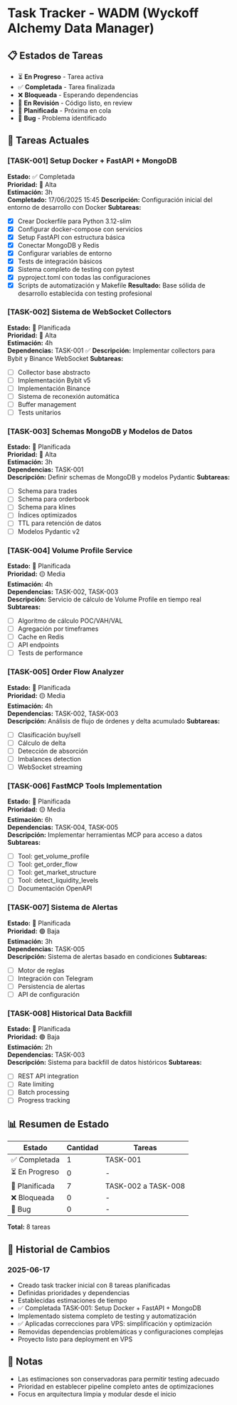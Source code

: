 # Task Tracker - WADM (Wyckoff Alchemy Data Manager)

## 📋 Estados de Tareas
- ⏳ **En Progreso** - Tarea activa
- ✅ **Completada** - Tarea finalizada
- ❌ **Bloqueada** - Esperando dependencias
- 🔄 **En Revisión** - Código listo, en review
- 📅 **Planificada** - Próxima en cola
- 🐛 **Bug** - Problema identificado

## 🎯 Tareas Actuales

### [TASK-001] Setup Docker + FastAPI + MongoDB
**Estado:** ✅ Completada  
**Prioridad:** 🔴 Alta  
**Estimación:** 3h  
**Completado:** 17/06/2025 15:45
**Descripción:** Configuración inicial del entorno de desarrollo con Docker
**Subtareas:**
- [x] Crear Dockerfile para Python 3.12-slim
- [x] Configurar docker-compose con servicios
- [x] Setup FastAPI con estructura básica
- [x] Conectar MongoDB y Redis
- [x] Configurar variables de entorno
- [x] Tests de integración básicos
- [x] Sistema completo de testing con pytest
- [x] pyproject.toml con todas las configuraciones
- [x] Scripts de automatización y Makefile
**Resultado:** Base sólida de desarrollo establecida con testing profesional

### [TASK-002] Sistema de WebSocket Collectors
**Estado:** 📅 Planificada  
**Prioridad:** 🔴 Alta  
**Estimación:** 4h  
**Dependencias:** TASK-001 ✅ 
**Descripción:** Implementar collectors para Bybit y Binance WebSocket
**Subtareas:**
- [ ] Collector base abstracto
- [ ] Implementación Bybit v5
- [ ] Implementación Binance
- [ ] Sistema de reconexión automática
- [ ] Buffer management
- [ ] Tests unitarios

### [TASK-003] Schemas MongoDB y Modelos de Datos
**Estado:** 📅 Planificada  
**Prioridad:** 🔴 Alta  
**Estimación:** 3h  
**Dependencias:** TASK-001  
**Descripción:** Definir schemas de MongoDB y modelos Pydantic
**Subtareas:**
- [ ] Schema para trades
- [ ] Schema para orderbook
- [ ] Schema para klines
- [ ] Índices optimizados
- [ ] TTL para retención de datos
- [ ] Modelos Pydantic v2

### [TASK-004] Volume Profile Service
**Estado:** 📅 Planificada  
**Prioridad:** 🟡 Media  
**Estimación:** 4h  
**Dependencias:** TASK-002, TASK-003  
**Descripción:** Servicio de cálculo de Volume Profile en tiempo real
**Subtareas:**
- [ ] Algoritmo de cálculo POC/VAH/VAL
- [ ] Agregación por timeframes
- [ ] Cache en Redis
- [ ] API endpoints
- [ ] Tests de performance

### [TASK-005] Order Flow Analyzer
**Estado:** 📅 Planificada  
**Prioridad:** 🟡 Media  
**Estimación:** 4h  
**Dependencias:** TASK-002, TASK-003  
**Descripción:** Análisis de flujo de órdenes y delta acumulado
**Subtareas:**
- [ ] Clasificación buy/sell
- [ ] Cálculo de delta
- [ ] Detección de absorción
- [ ] Imbalances detection
- [ ] WebSocket streaming

### [TASK-006] FastMCP Tools Implementation
**Estado:** 📅 Planificada  
**Prioridad:** 🟡 Media  
**Estimación:** 6h  
**Dependencias:** TASK-004, TASK-005  
**Descripción:** Implementar herramientas MCP para acceso a datos
**Subtareas:**
- [ ] Tool: get_volume_profile
- [ ] Tool: get_order_flow
- [ ] Tool: get_market_structure
- [ ] Tool: detect_liquidity_levels
- [ ] Documentación OpenAPI

### [TASK-007] Sistema de Alertas
**Estado:** 📅 Planificada  
**Prioridad:** 🟢 Baja  
**Estimación:** 3h  
**Dependencias:** TASK-005  
**Descripción:** Sistema de alertas basado en condiciones
**Subtareas:**
- [ ] Motor de reglas
- [ ] Integración con Telegram
- [ ] Persistencia de alertas
- [ ] API de configuración

### [TASK-008] Historical Data Backfill
**Estado:** 📅 Planificada  
**Prioridad:** 🟢 Baja  
**Estimación:** 2h  
**Dependencias:** TASK-003  
**Descripción:** Sistema para backfill de datos históricos
**Subtareas:**
- [ ] REST API integration
- [ ] Rate limiting
- [ ] Batch processing
- [ ] Progress tracking

## 📊 Resumen de Estado

| Estado | Cantidad | Tareas |
|--------|----------|--------|
| ✅ Completada | 1 | TASK-001 |
| ⏳ En Progreso | 0 | - |
| 📅 Planificada | 7 | TASK-002 a TASK-008 |
| ❌ Bloqueada | 0 | - |
| 🐛 Bug | 0 | - |

**Total:** 8 tareas

## 🔄 Historial de Cambios

### 2025-06-17
- Creado task tracker inicial con 8 tareas planificadas
- Definidas prioridades y dependencias  
- Establecidas estimaciones de tiempo
- ✅ Completada TASK-001: Setup Docker + FastAPI + MongoDB
- Implementado sistema completo de testing y automatización
- ✅ Aplicadas correcciones para VPS: simplificación y optimización
- Removidas dependencias problemáticas y configuraciones complejas
- Proyecto listo para deployment en VPS

## 📝 Notas
- Las estimaciones son conservadoras para permitir testing adecuado
- Prioridad en establecer pipeline completo antes de optimizaciones
- Focus en arquitectura limpia y modular desde el inicio
